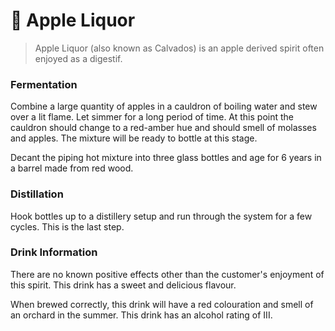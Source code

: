 # 🍏 Apple Liquor

> Apple Liquor (also known as Calvados) is an apple derived spirit often enjoyed as a digestif.

### Fermentation

Combine a large quantity of apples in a cauldron of boiling water and stew over a lit flame. Let simmer for a long period of time. At this point the cauldron should change to a red-amber hue and should smell of molasses and apples. The mixture will be ready to bottle at this stage.

Decant the piping hot mixture into three glass bottles and age for 6 years in a barrel made from red wood.

### Distillation

Hook bottles up to a distillery setup and run through the system for a few cycles. This is the last step.

### Drink Information

There are no known positive effects other than the customer's enjoyment of this spirit. This drink has a sweet and delicious flavour.

When brewed correctly, this drink will have a red colouration and smell of an orchard in the summer. This drink has an alcohol rating of III.
